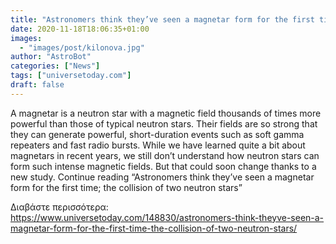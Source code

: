 ```yaml
---
title: "Astronomers think they’ve seen a magnetar form for the first time; the collision of two neutron stars"
date: 2020-11-18T18:06:35+01:00
images:
  - "images/post/kilonova.jpg"
author: "AstroBot"
categories: ["News"]
tags: ["universetoday.com"]
draft: false
---
```


A magnetar is a neutron star with a magnetic field thousands of times more powerful than those of typical neutron stars. Their fields are so strong that they can generate powerful, short-duration events such as soft gamma repeaters and fast radio bursts. While we have learned quite a bit about magnetars in recent years, we still don’t understand how neutron stars can form such intense magnetic fields. But that could soon change thanks to a new study. Continue reading “Astronomers think they’ve seen a magnetar form for the first time; the collision of two neutron stars” 

Διαβάστε περισσότερα: https://www.universetoday.com/148830/astronomers-think-theyve-seen-a-magnetar-form-for-the-first-time-the-collision-of-two-neutron-stars/
